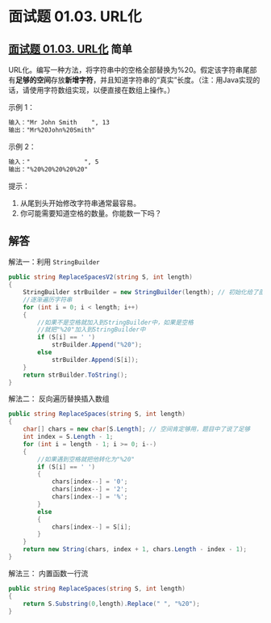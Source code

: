 # 面试题 01.03. URL化

## [面试题 01.03. URL化](https://leetcode-cn.com/problems/string-to-url-lcci/) **简单**

URL化。编写一种方法，将字符串中的空格全部替换为%20。假定该字符串尾部有**足够的空间**存放**新增字符**，并且知道字符串的“真实”长度。（注：用Java实现的话，请使用字符数组实现，以便直接在数组上操作。）

示例 1：

```txt
输入："Mr John Smith    ", 13
输出："Mr%20John%20Smith"
```

示例 2：

```txt
输入："               ", 5
输出："%20%20%20%20%20"
```

提示：

1. 从尾到头开始修改字符串通常最容易。
2. 你可能需要知道空格的数量。你能数一下吗？

## 解答

解法一：利用 `StringBuilder`

```C#
public string ReplaceSpacesV2(string S, int length)
{
    StringBuilder strBuilder = new StringBuilder(length); // 初始化给了部分空间，防止后续增加空间 
    //逐渐遍历字符串
    for (int i = 0; i < length; i++)
    {
        //如果不是空格就加入到StringBuilder中，如果是空格
        //就把"%20"加入到StringBuilder中
        if (S[i] == ' ')
            strBuilder.Append("%20");
        else
            strBuilder.Append(S[i]);
    }
    return strBuilder.ToString();
}
```

解法二： 反向遍历替换插入数组

```C#
public string ReplaceSpaces(string S, int length)
{
    char[] chars = new char[S.Length]; // 空间肯定够用，题目中了说了足够
    int index = S.Length - 1;
    for (int i = length - 1; i >= 0; i--)
    {
        //如果遇到空格就把他转化为"%20"
        if (S[i] == ' ')
        {
            chars[index--] = '0';
            chars[index--] = '2';
            chars[index--] = '%';
        }
        else
        {
            chars[index--] = S[i];
        }
    }
    return new String(chars, index + 1, chars.Length - index - 1);
}
```

解法三： 内置函数一行流

```C#
public string ReplaceSpaces(string S, int length)
{
    return S.Substring(0,length).Replace(" ", "%20");
}
```
